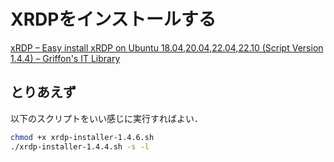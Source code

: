 # XRDPをインストールする

[xRDP – Easy install xRDP on Ubuntu 18\.04,20\.04,22\.04,22\.10 \(Script Version 1\.4\.4\) – Griffon's IT Library](https://c-nergy.be/blog/?p=18436)

## とりあえず

以下のスクリプトをいい感じに実行すればよい．

```bash
chmod +x xrdp-installer-1.4.6.sh
./xrdp-installer-1.4.4.sh -s -l
```
